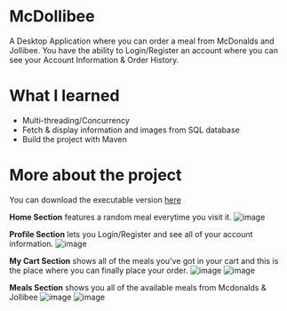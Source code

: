 # McDollibee
A Desktop Application where you can order a meal from McDonalds and Jollibee. You have the ability to Login/Register an account where you can see your Account Information & Order History. 

# What I learned
* Multi-threading/Concurrency
* Fetch & display information and images from SQL database 
* Build the project with Maven

# More about the project
You can download the executable version [here](https://drive.google.com/file/d/1KHasfjZxiXtOvzwmJAQjDsAe609zFenw/view?usp=sharing)

**Home Section** features a random meal everytime you visit it.
![image](https://user-images.githubusercontent.com/53474503/64067275-c7a24680-cc58-11e9-96ec-2753d9865fb0.png)

**Profile Section** lets you Login/Register and see all of your account information.
![image](https://user-images.githubusercontent.com/53474503/64067305-2b2c7400-cc59-11e9-934f-622bb4424791.png)

**My Cart Section** shows all of the meals you've got in your cart and this is the place where you can finally place your order.
![image](https://user-images.githubusercontent.com/53474503/64067326-7050a600-cc59-11e9-8d67-846553a9d1e6.png)
![image](https://user-images.githubusercontent.com/53474503/64067384-3fbd3c00-cc5a-11e9-84be-22c2c71b4df6.png)

**Meals Section** shows you all of the available meals from Mcdonalds & Jollibee
![image](https://user-images.githubusercontent.com/53474503/64067397-7a26d900-cc5a-11e9-95dd-d23ee621c895.png)
![image](https://user-images.githubusercontent.com/53474503/64067404-9b87c500-cc5a-11e9-852f-ac17d16e4455.png)


